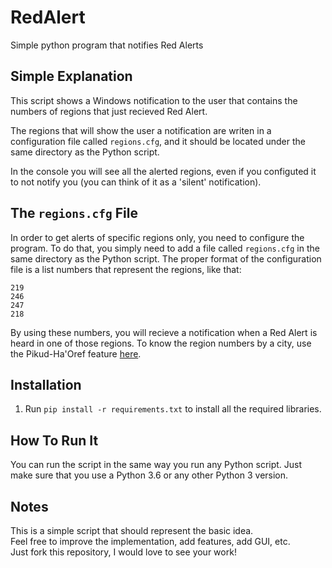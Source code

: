 # RedAlert
Simple python program that notifies Red Alerts

## Simple Explanation
This script shows a Windows notification to the user that contains the numbers of regions that just recieved Red Alert.

The regions that will show the user a notification are writen in a configuration file called `regions.cfg`, and it should be located under the same directory as the Python script.

In the console you will see all the alerted regions, even if you configuted it to not notify you (you can think of it as a 'silent' notification).

## The `regions.cfg` File
In order to get alerts of specific regions only, you need to configure the program.
To do that, you simply need to add a file called `regions.cfg` in the same directory as the Python script.
The proper format of the configuration file is a list numbers that represent the regions, like that:
```
219
246
247
218
```
By using these numbers, you will recieve a notification when a Red Alert is heard in one of those regions.
To know the region numbers by a city, use the Pikud-Ha'Oref feature [here](https://www.oref.org.il/11093-he/Pakar.aspx).

## Installation
1. Run `pip install -r requirements.txt` to install all the required libraries.

## How To Run It
You can run the script in the same way you run any Python script.
Just make sure that you use a Python 3.6 or any other Python 3 version.

## Notes
This is a simple script that should represent the basic idea.<br>
Feel free to improve the implementation, add features, add GUI, etc.<br>
Just fork this repository, I would love to see your work!
